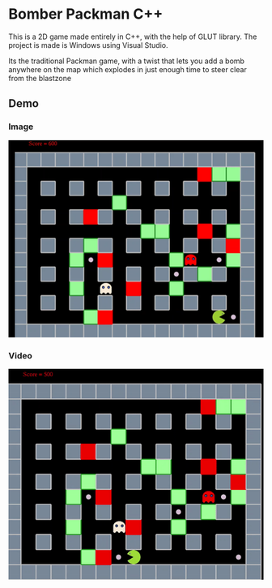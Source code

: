 # Bomber Packman C++

This is a 2D game made entirely in C++, with the help of GLUT library. The project is made is Windows using Visual Studio.

Its the traditional Packman game, with a twist that lets you add a bomb anywhere on the map which explodes in just enough time to steer clear from the blastzone

## Demo

### Image

![Bomber Packman](demo/demo.png)

### Video

![Bomber Packman](demo/demo.gif)
